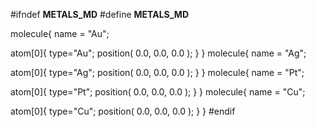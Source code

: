 #ifndef __METALS_MD__
#define __METALS_MD__

molecule{
  name = "Au";
  
  atom[0]{
     type="Au";
     position( 0.0, 0.0, 0.0 );
  }
}
molecule{
  name = "Ag";
  
  atom[0]{
     type="Ag";
     position( 0.0, 0.0, 0.0 );
  }
}
molecule{
  name = "Pt";
  
  atom[0]{
     type="Pt";
     position( 0.0, 0.0, 0.0 );
  }
}
molecule{
  name = "Cu";
  
  atom[0]{
     type="Cu";
     position( 0.0, 0.0, 0.0 );
  }
}
#endif
